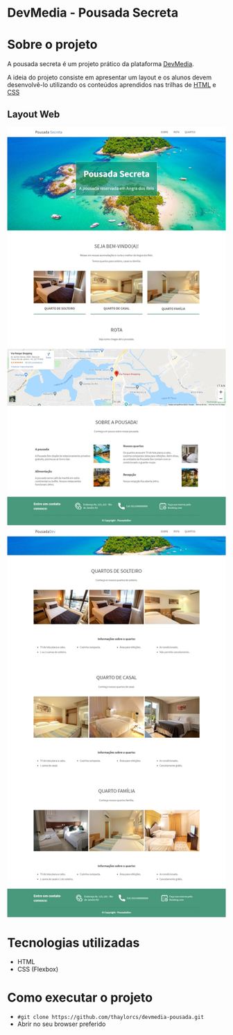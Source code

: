 # DevMedia - Pousada Secreta

# Sobre o projeto
A pousada secreta é um projeto prático da plataforma [DevMedia](https://www.devmedia.com.br/quest/?id=1).

A ideia do projeto consiste em apresentar um layout e os alunos devem desenvolvê-lo utilizando os conteúdos aprendidos nas trilhas de [HTML](https://www.devmedia.com.br/html/) e [CSS](https://www.devmedia.com.br/css/)

## Layout Web
![Web1](https://github.com/thaylorcs/devmedia-pousada/blob/main/assets/layouts/layout-pagina-principal-estilizada.jpeg)
![Web2](https://github.com/thaylorcs/devmedia-pousada/blob/main/assets/layouts/layout-pagina-quartos-estilizada.jpeg)

# Tecnologias utilizadas

- HTML
- CSS (Flexbox)

# Como executar o projeto

- ```#git clone https://github.com/thaylorcs/devmedia-pousada.git```
- Abrir no seu browser preferido
